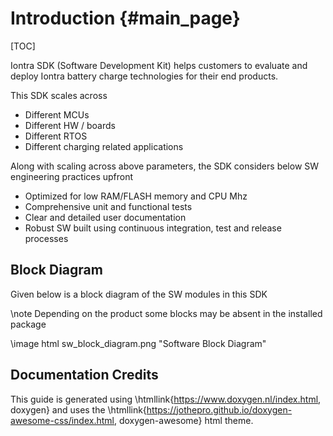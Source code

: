 # Introduction {#main_page}

[TOC]

Iontra SDK (Software Development Kit) helps customers to evaluate and deploy
Iontra battery charge technologies for their end products.

This SDK scales across
- Different MCUs
- Different HW / boards
- Different RTOS
- Different charging related applications

Along with scaling across above parameters, the SDK considers below SW engineering practices upfront
- Optimized for low RAM/FLASH memory and CPU Mhz
- Comprehensive unit and functional tests
- Clear and detailed user documentation
- Robust SW built using continuous integration, test and release processes

## Block Diagram

Given below is a block diagram of the SW modules in this SDK

\note Depending on the product some blocks may be absent in the installed package

\image html sw_block_diagram.png "Software Block Diagram"

## Documentation Credits

This guide is generated using \htmllink{https://www.doxygen.nl/index.html, doxygen} and uses the \htmllink{https://jothepro.github.io/doxygen-awesome-css/index.html, doxygen-awesome} html theme.

